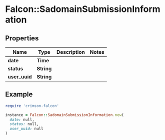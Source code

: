# Falcon::SadomainSubmissionInformation

## Properties

| Name | Type | Description | Notes |
| ---- | ---- | ----------- | ----- |
| **date** | **Time** |  |  |
| **status** | **String** |  |  |
| **user_uuid** | **String** |  |  |

## Example

```ruby
require 'crimson-falcon'

instance = Falcon::SadomainSubmissionInformation.new(
  date: null,
  status: null,
  user_uuid: null
)
```

